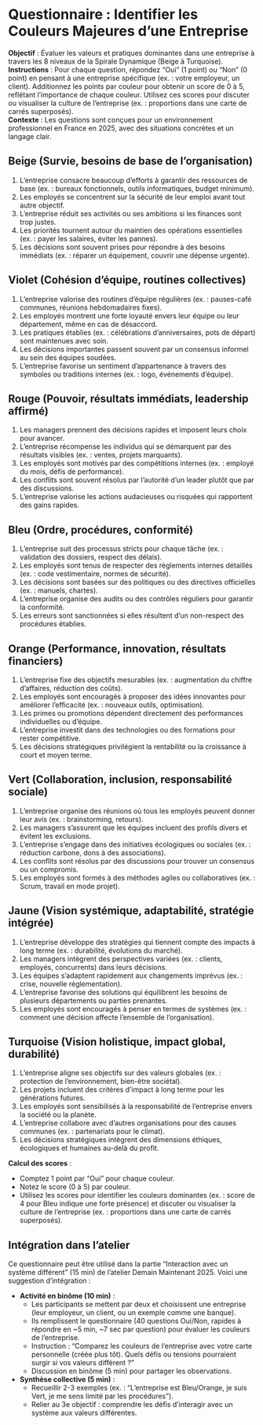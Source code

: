 # Questionnaire : Identifier les Couleurs Majeures d’une Entreprise

**Objectif** : Évaluer les valeurs et pratiques dominantes dans une entreprise à travers les 8 niveaux de la Spirale Dynamique (Beige à Turquoise).  
**Instructions** : Pour chaque question, répondez “Oui” (1 point) ou “Non” (0 point) en pensant à une entreprise spécifique (ex. : votre employeur, un client). Additionnez les points par couleur pour obtenir un score de 0 à 5, reflétant l’importance de chaque couleur. Utilisez ces scores pour discuter ou visualiser la culture de l’entreprise (ex. : proportions dans une carte de carrés superposés).  
**Contexte** : Les questions sont conçues pour un environnement professionnel en France en 2025, avec des situations concrètes et un langage clair.

## Beige (Survie, besoins de base de l’organisation)

1. L’entreprise consacre beaucoup d’efforts à garantir des ressources de base (ex. : bureaux fonctionnels, outils informatiques, budget minimum).
2. Les employés se concentrent sur la sécurité de leur emploi avant tout autre objectif.
3. L’entreprise réduit ses activités ou ses ambitions si les finances sont trop justes.
4. Les priorités tournent autour du maintien des opérations essentielles (ex. : payer les salaires, éviter les pannes).
5. Les décisions sont souvent prises pour répondre à des besoins immédiats (ex. : réparer un équipement, couvrir une dépense urgente).

## Violet (Cohésion d’équipe, routines collectives)

1. L’entreprise valorise des routines d’équipe régulières (ex. : pauses-café communes, réunions hebdomadaires fixes).
2. Les employés montrent une forte loyauté envers leur équipe ou leur département, même en cas de désaccord.
3. Les pratiques établies (ex. : célébrations d’anniversaires, pots de départ) sont maintenues avec soin.
4. Les décisions importantes passent souvent par un consensus informel au sein des équipes soudées.
5. L’entreprise favorise un sentiment d’appartenance à travers des symboles ou traditions internes (ex. : logo, événements d’équipe).

## Rouge (Pouvoir, résultats immédiats, leadership affirmé)

1. Les managers prennent des décisions rapides et imposent leurs choix pour avancer.
2. L’entreprise récompense les individus qui se démarquent par des résultats visibles (ex. : ventes, projets marquants).
3. Les employés sont motivés par des compétitions internes (ex. : employé du mois, défis de performance).
4. Les conflits sont souvent résolus par l’autorité d’un leader plutôt que par des discussions.
5. L’entreprise valorise les actions audacieuses ou risquées qui rapportent des gains rapides.

## Bleu (Ordre, procédures, conformité)

1. L’entreprise suit des processus stricts pour chaque tâche (ex. : validation des dossiers, respect des délais).
2. Les employés sont tenus de respecter des règlements internes détaillés (ex. : code vestimentaire, normes de sécurité).
3. Les décisions sont basées sur des politiques ou des directives officielles (ex. : manuels, chartes).
4. L’entreprise organise des audits ou des contrôles réguliers pour garantir la conformité.
5. Les erreurs sont sanctionnées si elles résultent d’un non-respect des procédures établies.

## Orange (Performance, innovation, résultats financiers)

1. L’entreprise fixe des objectifs mesurables (ex. : augmentation du chiffre d’affaires, réduction des coûts).
2. Les employés sont encouragés à proposer des idées innovantes pour améliorer l’efficacité (ex. : nouveaux outils, optimisation).
3. Les primes ou promotions dépendent directement des performances individuelles ou d’équipe.
4. L’entreprise investit dans des technologies ou des formations pour rester compétitive.
5. Les décisions stratégiques privilégient la rentabilité ou la croissance à court et moyen terme.

## Vert (Collaboration, inclusion, responsabilité sociale)

1. L’entreprise organise des réunions où tous les employés peuvent donner leur avis (ex. : brainstorming, retours).
2. Les managers s’assurent que les équipes incluent des profils divers et évitent les exclusions.
3. L’entreprise s’engage dans des initiatives écologiques ou sociales (ex. : réduction carbone, dons à des associations).
4. Les conflits sont résolus par des discussions pour trouver un consensus ou un compromis.
5. Les employés sont formés à des méthodes agiles ou collaboratives (ex. : Scrum, travail en mode projet).

## Jaune (Vision systémique, adaptabilité, stratégie intégrée)

1. L’entreprise développe des stratégies qui tiennent compte des impacts à long terme (ex. : durabilité, évolutions du marché).
2. Les managers intègrent des perspectives variées (ex. : clients, employés, concurrents) dans leurs décisions.
3. Les équipes s’adaptent rapidement aux changements imprévus (ex. : crise, nouvelle réglementation).
4. L’entreprise favorise des solutions qui équilibrent les besoins de plusieurs départements ou parties prenantes.
5. Les employés sont encouragés à penser en termes de systèmes (ex. : comment une décision affecte l’ensemble de l’organisation).

## Turquoise (Vision holistique, impact global, durabilité)

1. L’entreprise aligne ses objectifs sur des valeurs globales (ex. : protection de l’environnement, bien-être sociétal).
2. Les projets incluent des critères d’impact à long terme pour les générations futures.
3. Les employés sont sensibilisés à la responsabilité de l’entreprise envers la société ou la planète.
4. L’entreprise collabore avec d’autres organisations pour des causes communes (ex. : partenariats pour le climat).
5. Les décisions stratégiques intègrent des dimensions éthiques, écologiques et humaines au-delà du profit.

**Calcul des scores** :

- Comptez 1 point par “Oui” pour chaque couleur.
- Notez le score (0 à 5) par couleur.
- Utilisez les scores pour identifier les couleurs dominantes (ex. : score de 4 pour Bleu indique une forte présence) et discuter ou visualiser la culture de l’entreprise (ex. : proportions dans une carte de carrés superposés).

## Intégration dans l’atelier

Ce questionnaire peut être utilisé dans la partie “Interaction avec un système différent” (15 min) de l’atelier Demain Maintenant 2025. Voici une suggestion d’intégration :

- **Activité en binôme (10 min)** :
    - Les participants se mettent par deux et choisissent une entreprise (leur employeur, un client, ou un exemple comme une banque).
    - Ils remplissent le questionnaire (40 questions Oui/Non, rapides à répondre en ~5 min, ~7 sec par question) pour évaluer les couleurs de l’entreprise.
    - Instruction : “Comparez les couleurs de l’entreprise avec votre carte personnelle (créée plus tôt). Quels défis ou tensions pourraient surgir si vos valeurs diffèrent ?”
    - Discussion en binôme (5 min) pour partager les observations.
- **Synthèse collective (5 min)** :
    - Recueillir 2-3 exemples (ex. : “L’entreprise est Bleu/Orange, je suis Vert, je me sens limité par les procédures”).
    - Relier au 3e objectif : comprendre les défis d’interagir avec un système aux valeurs différentes.